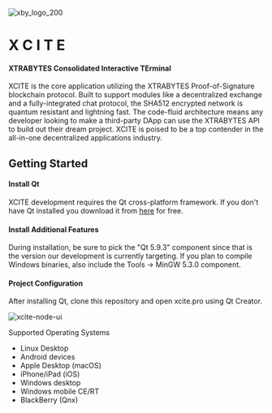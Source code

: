 ![xby_logo_200](https://user-images.githubusercontent.com/17502298/35520447-0dfeee4a-04e5-11e8-92c7-68ac45ca4607.png)

#                X C I T E
####  XTRABYTES Consolidated Interactive TErminal

XCITE is the core application utilizing the XTRABYTES Proof-of-Signature blockchain protocol. Built to support modules like a decentralized exchange and a fully-integrated chat protocol, the SHA512 encrypted network is quantum resistant and lightning fast. The code-fluid architecture means any developer looking to make a third-party DApp can use the XTRABYTES API to build out their dream project. XCITE is poised to be a top contender in the all-in-one decentralized applications industry.

## Getting Started

#### Install Qt

XCITE development requires the Qt cross-platform framework. If you don't have Qt installed you download it from [here](https://www.qt.io/download-qt-installer) for free. 

#### Install Additional Features

During installation, be sure to pick the "Qt 5.9.3" component since that is the version our development is currently targeting. If you plan to compile Windows binaries, also include the Tools -> MinGW 5.3.0 component.

#### Project Configuration

After installing Qt, clone this repository and open xcite.pro using Qt Creator.

![xcite-node-ui](https://user-images.githubusercontent.com/17502298/35520404-efc47ee0-04e4-11e8-854c-598959929a02.png)

Supported Operating Systems

- Linux Desktop
- Android devices
- Apple Desktop (macOS)
- iPhone/iPad (iOS)
- Windows desktop
- Windows mobile CE/RT
- BlackBerry (Qnx)
